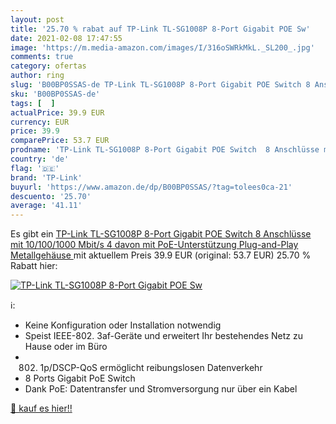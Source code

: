 ```yaml
---
layout: post
title: '25.70 % rabat auf TP-Link TL-SG1008P 8-Port Gigabit POE Sw'
date: 2021-02-08 17:47:55
image: 'https://m.media-amazon.com/images/I/316oSWRkMkL._SL200_.jpg'
comments: true
category: ofertas
author: ring
slug: 'B00BP0SSAS-de TP-Link TL-SG1008P 8-Port Gigabit POE Switch 8 Anschlüsse...'
sku: 'B00BP0SSAS-de'
tags: [  ]
actualPrice: 39.9 EUR
currency: EUR
price: 39.9
comparePrice: 53.7 EUR
prodname: 'TP-Link TL-SG1008P 8-Port Gigabit POE Switch  8 Anschlüsse mit 10/100/1000 Mbit/s  4 davon mit PoE-Unterstützung  Plug-and-Play  Metallgehäuse '
country: 'de'
flag: '🇩🇪'
brand: 'TP-Link'
buyurl: 'https://www.amazon.de/dp/B00BP0SSAS/?tag=tolees0ca-21'
descuento: '25.70'
average: '41.11'
---
```


Es gibt ein [TP-Link TL-SG1008P 8-Port Gigabit POE Switch  8 Anschlüsse mit 10/100/1000 Mbit/s  4 davon mit PoE-Unterstützung  Plug-and-Play  Metallgehäuse ](https://www.amazon.de/dp/B00BP0SSAS/?tag=tolees0ca-21) mit aktuellem Preis 39.9 EUR (original: 53.7 EUR) 25.70 % Rabatt hier:

[![TP-Link TL-SG1008P 8-Port Gigabit POE Sw](https://m.media-amazon.com/images/I/316oSWRkMkL._SL200_.jpg)](https://www.amazon.de/dp/B00BP0SSAS/?tag=tolees0ca-21)

ℹ️:

- Keine Konfiguration oder Installation notwendig
- Speist IEEE-802. 3af-Geräte und erweitert Ihr bestehendes Netz zu Hause oder im Büro
- 802. 1p/DSCP-QoS ermöglicht reibungslosen Datenverkehr
- 8 Ports Gigabit PoE Switch
- Dank PoE: Datentransfer und Stromversorgung nur über ein Kabel

[🛒 kauf es hier!!](https://www.amazon.de/dp/B00BP0SSAS/?tag=tolees0ca-21)
